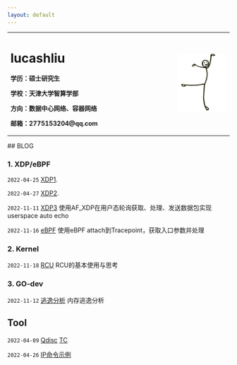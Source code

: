 ```yaml
---
layout: default
---
```


<table border="0">
  <tr>
    <td width="75%">
      <h1>lucashliu</h1>
      <p><b>学历：硕士研究生</b></p>
      <p><b>学校：天津大学智算学部</b></p>
      <p><b>方向：数据中心网络、容器网络</b></p>
      <p><b>邮箱：2775153204@qq.com</b></p>
    </td>
    <td width="25%">
      <img src="/fig/index/aa.png" width="100%"> 
    </td>
  </tr>
</table>
## BLOG

### 1. XDP/eBPF

`2022-04-25`  [XDP1](./workspace/zp_1_xdp.html).

`2022-04-27`  [XDP2](./workspace/zp_2_xdp.html).

`2022-11-11`  [XDP3](https://note.youdao.com/s/K7H5TCsS)    使用AF_XDP在用户态轮询获取、处理、发送数据包实现userspace auto echo

`2022-11-16`  [eBPF](https://note.youdao.com/s/LIK6OcFF)     使用eBPF attach到Tracepoint，获取入口参数并处理



### 2. Kernel 

`2022-11-18` [RCU](https://note.youdao.com/s/OSh9iE6h)   RCU的基本使用与思考



### 3. GO-dev

`2022-11-12` [逃逸分析](https://note.youdao.com/s/TOMh2MgU)   内存逃逸分析

## Tool

`2022-04-09`  [Qdisc](https://note.youdao.com/s/XQNOuATW)  [TC](https://note.youdao.com/s/WXRLLeNk)

``2022-04-26`` [IP命令示例](./workspace/zt_1_ip.md)



